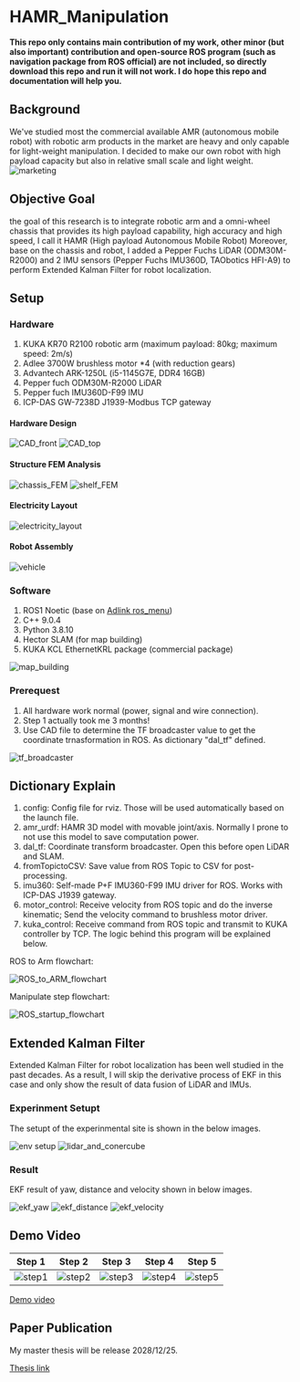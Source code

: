 # HAMR_Manipulation
**This repo only contains main contribution of my work, other minor (but also important) contribution and open-source ROS program (such as navigation package from ROS official) are not included, so directly download this repo and run it will not work. I do hope this repo and documentation will help you.**

## Background
We've studied most the commercial available AMR (autonomous mobile robot) with robotic arm products in the market are heavy and only capable for light-weight manipulation. I decided to make our own robot with high payload capacity but also in relative small scale and light weight.
![marketing](image/marketing_small.png)
## Objective Goal
the goal of this research is to integrate robotic arm and a omni-wheel chassis that provides its high payload capability, high accuracy and high speed, I call it HAMR (High payload Autonomous Mobile Robot)
Moreover, base on the chassis and robot, I added a Pepper Fuchs LiDAR (ODM30M-R2000) and 2 IMU sensors (Pepper Fuchs IMU360D, TAObotics HFI-A9) to perform Extended Kalman Filter for robot localization.


## Setup
### Hardware
1. KUKA KR70 R2100 robotic arm (maximum payload: 80kg; maximum speed: 2m/s)
2. Adlee 3700W brushless motor *4 (with reduction gears)
3. Advantech ARK-1250L (i5-1145G7E, DDR4 16GB)
4. Pepper fuch ODM30M-R2000 LiDAR
5. Pepper fuch IMU360D-F99 IMU
6. ICP-DAS GW-7238D J1939-Modbus TCP gateway


#### Hardware Design
![CAD_front](image/CAD_front_small.png)
![CAD_top](image/CAD_top_small.png)

#### Structure FEM Analysis
![chassis_FEM](image/chassis_deformation_small.png)
![shelf_FEM](image/shelf_deformation_small.png)

#### Electricity Layout
![electricity_layout](image/layout_small.png)

#### Robot Assembly
![vehicle](image/vehicle_small.png)

### Software
1. ROS1 Noetic (base on [Adlink ros_menu](https://github.com/Adlink-ROS/ros_menu))
2. C++ 9.0.4
3. Python 3.8.10
4. Hector SLAM (for map building)
5. KUKA KCL EthernetKRL package (commercial package)

![map_building](image/map_building_small.png)

### Prerequest
1. All hardware work normal (power, signal and wire connection).
2. Step 1 actually took me 3 months!
3. Use CAD file to determine the TF broadcaster value to get the coordinate trnasformation in ROS. As dictionary "dal_tf" defined.

![tf_broadcaster](image/vehicle_tf_small.png)

## Dictionary Explain
1. config: Config file for rviz. Those will be used automatically based on the launch file.
2. amr_urdf: HAMR 3D model with movable joint/axis. Normally I prone to not use this model to save computation power.
3. dal_tf: Coordinate transform broadcaster. Open this before open LiDAR and SLAM.
4. fromTopictoCSV: Save value from ROS Topic to CSV for post-processing.
5. imu360: Self-made P+F IMU360-F99 IMU driver for ROS. Works with ICP-DAS J1939 gateway.
6. motor_control: Receive velocity from ROS topic and do the inverse kinematic; Send the velocity command to brushless motor driver.
7. kuka_control: Receive command from ROS topic and transmit to KUKA controller by TCP. The logic behind this program will be explained below.

ROS to Arm flowchart:

![ROS_to_ARM_flowchart](image/ROS-to-ARM_flowchart_small.png)


Manipulate step flowchart:

![ROS_startup_flowchart](image/ROS_flowchart_small.png)

## Extended Kalman Filter
Extended Kalman Filter for robot localization has been well studied in the past decades. As a result, I will skip the derivative process of EKF in this case and only show the result of data fusion of LiDAR and IMUs.

### Experinment Setupt
The setupt of the experinmental site is shown in the below images.

![env setup](image/setup_1.png)
![lidar_and_conercube](image/setup_2.png)


### Result
EKF result of yaw, distance and velocity shown in below images.

![ekf_yaw](image/EKF_yaw_result.png)
![ekf_distance](image/EKF_distance_result.png)
![ekf_velocity](image/EKF_velocity_result.png)

## Demo Video
|            Step 1             |            Step 2             |            Step 3             |            Step 4             |            Step 5             |
| ----------------------------- | ----------------------------- | ----------------------------- | ----------------------------- | ----------------------------- |
| ![step1](image/demo_step1.png)| ![step2](image/demo_step2.png)     | ![step3](image/demo_step3.png)     | ![step4](image/demo_step4.png)     |![step5](image/demo_step5.png)     |
[Demo video](https://drive.google.com/file/d/1FXoi4q90yTjT7BAU1lf2f6oE_PefTzcD/view?usp=drive_link)

## Paper Publication
My master thesis will be release 2028/12/25.

[Thesis link](https://etheses.lib.ntust.edu.tw/thesis/detail/1e5d5809fc602f61cfb75ffa4aeaf6e1/)